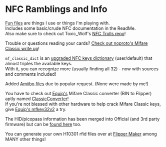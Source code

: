 # NFC Ramblings and Info

[Fun files](https://github.com/UberGuidoZ/Flipper/tree/main/NFC/Fun_Files) are things I use or things I'm playing with. <br>
Includes some basic/crude NFC documentation in the ReadMe.<br>
Also make sure to check out Toxic_Wolf's [NFC Trolls repo](https://github.com/w0lfzk1n/Flipper-Zero-NFC-Trolls)!

Trouble or questions reading your cards? [Check out noproto's Mifare Classic write up](https://gist.github.com/noproto/63f5dea3f77cae4393a4aa90fc8ef427#file-mifareclassic-md)!

`mf_classic_dict` is an [upgraded NFC keys dictionary](https://github.com/UberGuidoZ/Flipper/tree/main/NFC/mf_classic_dict) (user/default) that almost triples the available keys.<br>
With it, you can recognize more (usually finding all 32) - now with sources and comments included!

Added [Amiibo files](https://github.com/UberGuidoZ/Flipper/tree/main/NFC/Amiibo) due to popular request. (None were made by me!)

You have to check out [Equip's](https://github.com/equipter/) Mifare Classic converter (BIN to Flipper) aptly named [ClassicConverter](https://github.com/equipter/ClassicConverter)!<br>
If you're not blessed with other hardware to help crack Mifare Classic keys, give [Equip's mfkey32v2](https://github.com/equipter/mfkey32v2) a try.

The HID/picopass information has been merged into Official (and 3rd party firmware) but can be [found here](https://github.com/UberGuidoZ/Flipper/tree/main/picopass) too.

You can generate your own H10301 rfid files over at [Flipper Maker](https://flippermaker.github.io/) among MANY other things!

